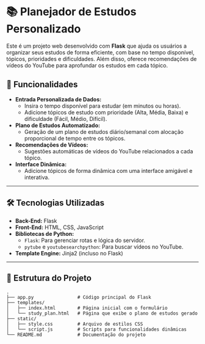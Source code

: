 # 📚 Planejador de Estudos Personalizado

Este é um projeto web desenvolvido com **Flask** que ajuda os usuários a organizar seus estudos de forma eficiente, com base no tempo disponível, tópicos, prioridades e dificuldades. Além disso, oferece recomendações de vídeos do YouTube para aprofundar os estudos em cada tópico.

## 🚀 Funcionalidades

- **Entrada Personalizada de Dados:**
  - Insira o tempo disponível para estudar (em minutos ou horas).
  - Adicione tópicos de estudo com prioridade (Alta, Média, Baixa) e dificuldade (Fácil, Médio, Difícil).
- **Plano de Estudos Automatizado:**
  - Geração de um plano de estudos diário/semanal com alocação proporcional de tempo entre os tópicos.
- **Recomendações de Vídeos:**
  - Sugestões automáticas de vídeos do YouTube relacionados a cada tópico.
- **Interface Dinâmica:**
  - Adicione tópicos de forma dinâmica com uma interface amigável e interativa.

---

## 🛠️ Tecnologias Utilizadas

- **Back-End:** Flask
- **Front-End:** HTML, CSS, JavaScript
- **Bibliotecas de Python:**
  - `Flask`: Para gerenciar rotas e lógica do servidor.
  - `pytube` e `youtubesearchpython`: Para buscar vídeos no YouTube.
- **Template Engine:** Jinja2 (incluso no Flask)

---

## 📂 Estrutura do Projeto

```plaintext
.
├── app.py                # Código principal do Flask
├── templates/
│   ├── index.html        # Página inicial com o formulário
│   └── study_plan.html   # Página que exibe o plano de estudos gerado
├── static/
│   ├── style.css         # Arquivo de estilos CSS
│   └── script.js         # Scripts para funcionalidades dinâmicas
└── README.md             # Documentação do projeto
